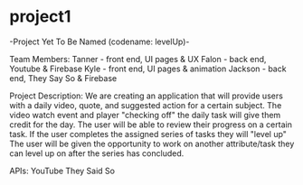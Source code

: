 # project1
-Project Yet To Be Named (codename: levelUp)-

Team Members:
  Tanner - front end, UI pages & UX
  Falon - back end, Youtube & Firebase
  Kyle - front end, UI pages & animation
  Jackson - back end, They Say So & Firebase
  
Project Description:
  We are creating an application that will provide users with a daily video, quote, and suggested action for a certain subject.
  The video watch event and player "checking off" the daily task will give them credit for the day.
  The user will be able to review their progress on a certain task.
  If the user completes the assigned series of tasks they will "level up"
  The user will be given the opportunity to work on another attribute/task they can level up on after the series has concluded.
  
APIs:
  YouTube
  They Said So
  
  
  

